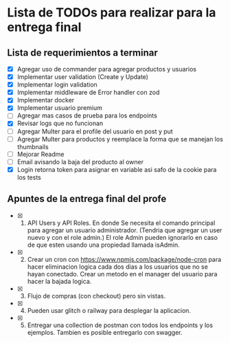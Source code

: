 # Lista de TODOs para realizar para la entrega final

## Lista de requerimientos a terminar
- [x] Agregar uso de commander para agregar productos y usuarios
- [x] Implementar user validation (Create y Update)
- [x] Implementar login validation
- [x] Implementar middleware de Error handler con zod
- [x] Implementar docker
- [x] Implementar usuario premium
- [ ] Agregar mas casos de prueba para los endpoints
- [x] Revisar logs que no funcionan
- [ ] Agregar Multer para el profile del usuario en post y put
- [ ] Agregar Multer para productos y reemplace la forma que se manejan los thumbnails
- [ ] Mejorar Readme
- [ ] Email avisando la baja del producto al owner
- [x] Login retorna token para asignar en variable asi safo de la cookie para los tests

## Apuntes de la entrega final del profe
- [x] 1. API Users y API Roles. En donde Se necesita el comando principal para agregar un usuario administrador. (Tendria que agregar un user nuevo y con el role admin.) El role Admin pueden ignorarlo en caso de que esten usando una propiedad llamada isAdmin. 
- [x] 2. Crear un cron con https://www.npmjs.com/package/node-cron para hacer eliminacion logica cada dos dias a los usuarios que no se hayan conectado. Crear un metodo en el manager del usuario para hacer la bajada logica. 
- [x] 3. Flujo de compras (con checkout) pero sin vistas. 
- [x] 4. Pueden usar glitch o railway para desplegar la aplicacion. 
- [x] 5. Entregar una collection de postman con todos los endpoints y los ejemplos. Tambien es posible entregarlo con swagger. 